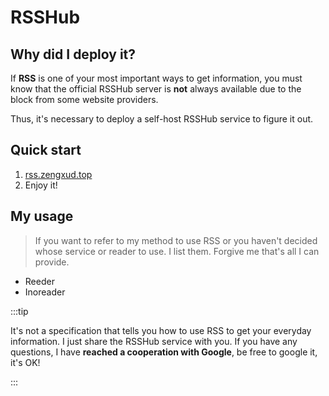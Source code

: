 # RSSHub



## Why did I deploy it?

If **RSS** is one of your most important ways to get information, you must know that the official RSSHub server is **not** always available due to the block from some website providers.

Thus, it's necessary to deploy a self-host RSSHub service to figure it out.

## Quick start

1. [rss.zengxud.top](https://rss.zengxud.top)
2. Enjoy it!

## My usage

> If you want to refer to my method to use RSS or you haven't decided whose service or reader to use. I list them. Forgive me that's all I can provide.

- Reeder
- Inoreader

:::tip

It's not a specification that tells you how to use RSS to get your everyday information. I just share the RSSHub service with you. If you have any questions, I have **reached a cooperation with Google**, be free to google it, it's OK!

:::